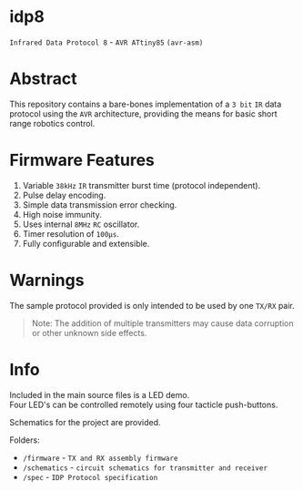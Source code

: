 # idp8
`Infrared Data Protocol 8` - `AVR ATtiny85` `(avr-asm)`

# Abstract
This repository contains a bare-bones implementation of a `3 bit` `IR` data protocol using the `AVR` architecture, providing the means for basic short range robotics control.

# Firmware Features
1. Variable `38kHz` `IR` transmitter burst time (protocol independent).
2. Pulse delay encoding.
3. Simple data transmission error checking.
4. High noise immunity.
5. Uses internal `8MHz` `RC` oscillator.
6. Timer resolution of `100μs`. 
7. Fully configurable and extensible.

# Warnings
The sample protocol provided is only intended to be used by one `TX/RX` pair.

> Note: The addition of multiple transmitters may cause data corruption or other unknown side effects. <br>

# Info
Included in the main source files is a LED demo. <br>
Four LED's can be controlled remotely using four tacticle push-buttons.

Schematics for the project are provided.

Folders:
* `/firmware` - `TX and RX assembly firmware`
* `/schematics` - `circuit schematics for transmitter and receiver`
* `/spec` - `IDP Protocol specification`
